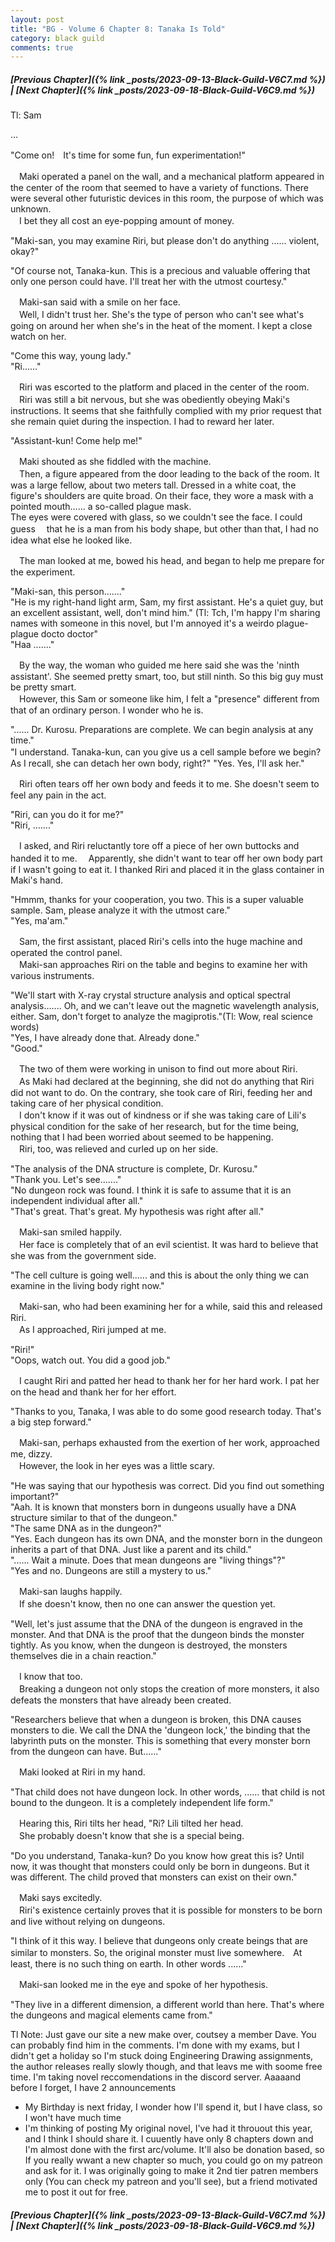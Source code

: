 ```yaml
---
layout: post
title: "BG - Volume 6 Chapter 8: Tanaka Is Told"
category: black guild
comments: true
---
```


##### [Previous Chapter]({% link _posts/2023-09-13-Black-Guild-V6C7.md %}) \| [Next Chapter]({% link _posts/2023-09-18-Black-Guild-V6C9.md %})



Tl: Sam

…


"Come on!　It's time for some fun, fun experimentation!"

　Maki operated a panel on the wall, and a mechanical platform appeared in the center of the room that seemed to have a variety of functions. There were several other futuristic devices in this room, the purpose of which was unknown.   
　I bet they all cost an eye-popping amount of money.

"Maki-san, you may examine Riri, but please don't do anything ...... violent, okay?"   
<!--more-->
"Of course not, Tanaka-kun. This is a precious and valuable offering that only one person could have. I'll treat her with the utmost courtesy."

　Maki-san said with a smile on her face.     
　Well, I didn't trust her. She's the type of person who can't see what's going on around her when she's in the heat of the moment. I kept a close watch on her.

"Come this way, young lady."   
"Ri......"

　Riri was escorted to the platform and placed in the center of the room.   
　Riri was still a bit nervous, but she was obediently obeying Maki's instructions. It seems that she faithfully complied with my prior request that she remain quiet during the inspection. I had to reward her later.

"Assistant-kun! Come help me!"

　Maki shouted as she fiddled with the machine.   
　Then, a figure appeared from the door leading to the back of the room.
It was a large fellow, about two meters tall. Dressed in a white coat, the figure's shoulders are quite broad. On their face, they wore a mask with a pointed mouth...... a so-called plague mask.   
The eyes were covered with glass, so we couldn't see the face. I could guess 　that he is a man from his body shape, but other than that, I had no idea what else he looked like.

　The man looked at me, bowed his head, and began to help me prepare for the experiment.

"Maki-san, this person......."   
"He is my right-hand light arm, Sam, my first assistant. He's a quiet guy, but an excellent assistant, well, don't mind him." (Tl: Tch, I'm happy I'm sharing names with someone in this novel, but I'm annoyed it's a weirdo plague-plague docto doctor"   
"Haa ......."

　By the way, the woman who guided me here said she was the 'ninth assistant'. She seemed pretty smart, too, but still ninth. So this big guy must be pretty smart.   
　However, this Sam or someone like him, I felt a "presence" different from that of an ordinary person. I wonder who he is.

"...... Dr. Kurosu. Preparations are complete. We can begin analysis at any time."   
"I understand. Tanaka-kun, can you give us a cell sample before we begin?　As I recall, she can detach her own body, right?"
"Yes. Yes, I'll ask her."

　Riri often tears off her own body and feeds it to me. She doesn't seem to feel any pain in the act.

"Riri, can you do it for me?"   
"Riri, ......."

　I asked, and Riri reluctantly tore off a piece of her own buttocks and handed it to me.
　Apparently, she didn't want to tear off her own body part if I wasn't going to eat it. I thanked Riri and placed it in the glass container in Maki's hand.

"Hmmm, thanks for your cooperation, you two. This is a super valuable sample. Sam, please analyze it with the utmost care."   
"Yes, ma'am."

　Sam, the first assistant, placed Riri's cells into the huge machine and operated the control panel.   
　Maki-san approaches Riri on the table and begins to examine her with various instruments.

"We'll start with X-ray crystal structure analysis and optical spectral analysis....... Oh, and we can't leave out the magnetic wavelength analysis, either. Sam, don't forget to analyze the magiprotis."(Tl: Wow, real science words)   
"Yes, I have already done that. Already done."   
"Good."   

　The two of them were working in unison to find out more about Riri.   
　As Maki had declared at the beginning, she did not do anything that Riri did not want to do. On the contrary, she took care of Riri, feeding her and taking care of her physical condition.   
　I don't know if it was out of kindness or if she was taking care of Lili's physical condition for the sake of her research, but for the time being, nothing that I had been worried about seemed to be happening.   
　Riri, too, was relieved and curled up on her side.

"The analysis of the DNA structure is complete, Dr. Kurosu."   
"Thank you. Let's see......."   
"No dungeon rock was found. I think it is safe to assume that it is an independent individual after all."   
"That's great. That's great. My hypothesis was right after all."

　Maki-san smiled happily.   
　Her face is completely that of an evil scientist. It was hard to believe that she was from the government side.

"The cell culture is going well...... and this is about the only thing we can examine in the living body right now."

　Maki-san, who had been examining her for a while, said this and released Riri.   
　As I approached, Riri jumped at me.

"Riri!"   
"Oops, watch out. You did a good job."

　I caught Riri and patted her head to thank her for her hard work. I pat her on the head and thank her for her effort.

"Thanks to you, Tanaka, I was able to do some good research today. That's a big step forward."

　Maki-san, perhaps exhausted from the exertion of her work, approached me, dizzy.   
　However, the look in her eyes was a little scary.

"He was saying that our hypothesis was correct. Did you find out something important?"   
"Aah. It is known that monsters born in dungeons usually have a DNA structure similar to that of the dungeon."   
"The same DNA as in the dungeon?"   
"Yes. Each dungeon has its own DNA, and the monster born in the dungeon inherits a part of that DNA. Just like a parent and its child."   
"...... Wait a minute. Does that mean dungeons are "living things"?"   
"Yes and no. Dungeons are still a mystery to us."

　Maki-san laughs happily.   
　If she doesn't know, then no one can answer the question yet.

"Well, let's just assume that the DNA of the dungeon is engraved in the monster. And that DNA is the proof that the dungeon binds the monster tightly. As you know, when the dungeon is destroyed, the monsters themselves die in a chain reaction."

　I know that too.   
　Breaking a dungeon not only stops the creation of more monsters, it also defeats the monsters that have already been created.

"Researchers believe that when a dungeon is broken, this DNA causes monsters to die. We call the DNA the 'dungeon lock,' the binding that the labyrinth puts on the monster. This is something that every monster born from the dungeon can have. But......"

　Maki looked at Riri in my hand.

"That child does not have dungeon lock. In other words, ...... that child is not bound to the dungeon. It is a completely independent life form."

　Hearing this, Riri tilts her head, "Ri? Lili tilted her head.   
　She probably doesn't know that she is a special being.

"Do you understand, Tanaka-kun? Do you know how great this is? Until now, it was thought that monsters could only be born in dungeons. But it was different. The child proved that monsters can exist on their own."

　Maki says excitedly.   
　Riri's existence certainly proves that it is possible for monsters to be born and live without relying on dungeons.

"I think of it this way. I believe that dungeons only create beings that are similar to monsters. So, the original monster must live somewhere.　At least, there is no such thing on earth. In other words ......"

　Maki-san looked me in the eye and spoke of her hypothesis.

"They live in a different dimension, a different world than here. That's where the dungeons and magical elements came from."


Tl Note: Just gave our site a new make over, coutsey a member Dave. You can probably find him in the comments. I'm done with my exams, but I didn't get a holiday so I'm stuck doing Engineering Drawing assignments, the author releases really slowly though, and that leavs me with soome free time. I'm taking novel reccomendations in the discord server. Aaaaand before I forget, I have 2 announcements    

- My Birthday is next friday, I wonder how I'll spend it, but I have class, so I won't have much time
- I'm thinking of posting My original novel, I've had it throuout this year, and I think I should share it. I cuuently have only 8 chapters down and I'm almost done with the first arc/volume. It'll also be donation based, so If you really wwant a new chapter so much, you could go on my patreon and ask for it. I was originally going to make it 2nd tier patren members only (You can check my patreon and you'll see), but a friend motivated me to post it out for free.



##### [Previous Chapter]({% link _posts/2023-09-13-Black-Guild-V6C7.md %}) \| [Next Chapter]({% link _posts/2023-09-18-Black-Guild-V6C9.md %})
